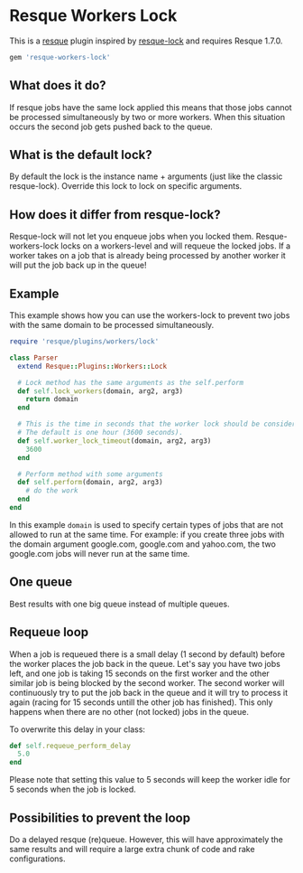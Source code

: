 # Resque Workers Lock
This is a [resque](https://github.com/defunkt/resque) plugin inspired by [resque-lock](https://github.com/defunkt/resque-lock) and requires Resque 1.7.0.

``` ruby
gem 'resque-workers-lock'
```

## What does it do?
If resque jobs have the same lock applied this means that those jobs cannot be processed simultaneously by two or more workers. When this situation occurs the second job gets pushed back to the queue.

## What is the default lock?
By default the lock is the instance name + arguments (just like the classic resque-lock). Override this lock to lock on specific arguments.

## How does it differ from resque-lock?
Resque-lock will not let you enqueue jobs when you locked them. Resque-workers-lock locks on a workers-level and will requeue the locked jobs. If a worker takes on a job that is already being processed by another worker it will put the job back up in the queue!

## Example
This example shows how you can use the workers-lock to prevent two jobs with the same domain to be processed simultaneously.

``` ruby
require 'resque/plugins/workers/lock'

class Parser
  extend Resque::Plugins::Workers::Lock

  # Lock method has the same arguments as the self.perform
  def self.lock_workers(domain, arg2, arg3)
    return domain
  end

  # This is the time in seconds that the worker lock should be considered valid.
  # The default is one hour (3600 seconds).
  def self.worker_lock_timeout(domain, arg2, arg3)
    3600
  end

  # Perform method with some arguments
  def self.perform(domain, arg2, arg3)
    # do the work
  end
end
```

In this example `domain` is used to specify certain types of jobs that are not allowed to run at the same time. For example: if you create three jobs with the domain argument google.com, google.com and yahoo.com, the two google.com jobs will never run at the same time.

## One queue
Best results with one big queue instead of multiple queues.

## Requeue loop
When a job is requeued there is a small delay (1 second by default) before the worker places the job back in the queue. Let's say you have two jobs left, and one job is taking 15 seconds on the first worker and the other similar job is being blocked by the second worker. The second worker will continuously try to put the job back in the queue and it will try to process it again (racing for 15 seconds untill the other job has finished). This only happens when there are no other (not locked) jobs in the queue.

To overwrite this delay in your class:
``` ruby
def self.requeue_perform_delay
  5.0
end
```

Please note that setting this value to 5 seconds will keep the worker idle for 5 seconds when the job is locked.

## Possibilities to prevent the loop
Do a delayed resque (re)queue. However, this will have approximately the same results and will require a large extra chunk of code and rake configurations.
